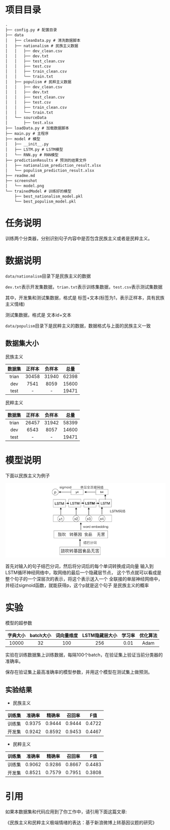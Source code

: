 # 项目目录
```
.
├── config.py # 配置目录
├── data
│   ├── cleanData.py # 清洗数据脚本
│   ├── nationalism # 民族主义数据
│   │   ├── dev_clean.csv
│   │   ├── dev.txt
│   │   ├── test_clean.csv
│   │   ├── test.csv
│   │   ├── train_clean.csv
│   │   └── train.txt
│   ├── populism # 民粹主义数据
│   │   ├── dev_clean.csv
│   │   ├── dev.txt
│   │   ├── test_clean.csv
│   │   ├── test.csv
│   │   ├── train_clean.csv
│   │   └── train.txt
│   └── sourceData
│       ├── test.xlsx
├── loadData.py # 加载数据脚本
├── main.py # 主程序
├── model # 模型
│   ├── __init__.py
│   ├── LSTM.py # LSTM模型
│   └── RNN.py # RNN模型
├── predictionResults # 预测的结果文件
│   ├── nationalism_prediction_result.xlsx 
│   └── populism_prediction_result.xlsx
├── readme.md 
├── screenshot
│   └── model.png
└── trainedModel # 训练好的模型
    ├── best_nationalism_model.pkl
    └── best_populism_model.pkl
```
# 任务说明
训练两个分类器，分别识别句子内容中是否包含民族主义或者是民粹主义。

# 数据说明
`data/nationalism`目录下是民族主义的数据

`dev.txt`表示开发集数据，`trian.txt`表示训练集数据，`test.csv`表示测试集数据

其中，开发集和测试集数据，格式是 标签+文本(标签为1，表示正样本，具有民族主义情绪)

测试集数据，格式是 文本id+文本

`data/populism`目录下是民粹主义的数据，数据格式与上面的民族主义一致

## 数据集大小

民族主义

| 数据集 | 正样本 | 负样本 | 总量|
| :------:| :------:  | :------:  |:---:|
|trian|30458|31940|62398|
| dev |7541|8059|15600|
|test| -| -|19471|

民粹主义

| 数据集 | 正样本 | 负样本 | 总量|
| :------:| :------:  | :------:  |:---:|
|trian|26457|31942|58399|
| dev |6543|8057|14600|
|test| -| -|19471|


# 模型说明
下面以民族主义为例子

![](./screenshot/model.png)

首先对输入的句子结巴分词，然后将分词后的每个单词转换成词向量
输入到LSTM循环神经网络中，取网络的最后一个隐藏层节点，
这个节点就可以看成是整个句子的一个深层次的表示，将这个表示送入一个
全联接的单层神经网络中，并经过sigmoid函数，就能获得p，这个p就是这个句子
是民族主义的概率


# 实验
模型的超参数

| 字典大小 | batch大小 |词向量维度|LSTM隐藏层大小|学习率|优化算法|
| :---: | :---: |:---:|:---:| :---:|:---:| 
|10000| 32|100|256|0.01|Adam|


实验在训练数据集上训练数据，每隔100个batch，在验证集上验证当前分类器的准确率。

保存在验证集上最高准确率的模型参数，并用这个模型在测试集上做预测。

## 实验结果

- 民族主义

| 训练集 | 准确率 | 精确率| 召回率| F值|
| :---: | :---: |:---:|:---:| :---:|
| 训练集 | 0.9375 |0.9444|0.9444|0.4722|
| 开发集 | 0.9242 |0.8592|0.9453|0.4467|


- 民粹主义

| 训练集 | 准确率 | 精确率| 召回率| F值|
| :---: | :---: |:---:|:---:| :---:|
| 训练集 | 0.9062 |0.9286|0.8667|0.4483|
| 开发集 | 0.8521 |0.7579|0.7951|0.3808|



# 引用
如果本数据集和代码应用到了你工作中，请引用下面这篇文章:

《民族主义和民粹主义极端情绪的表达：基于新浪微博上转基因议题的研究》

